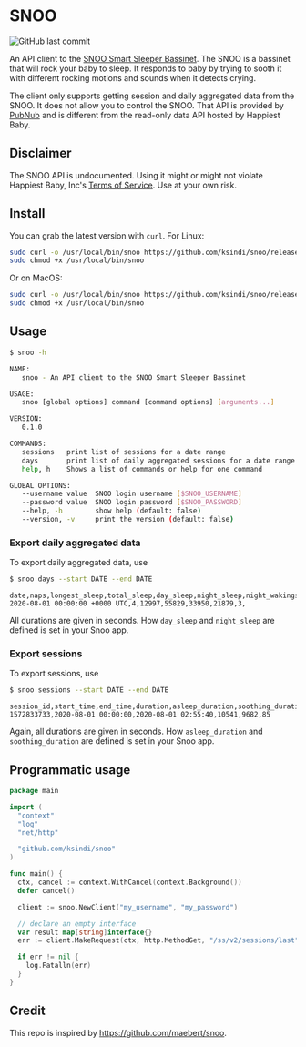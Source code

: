 # SNOO

![GitHub last commit](https://img.shields.io/github/last-commit/ksindi/snoo?style=for-the-badge)

An API client to the [SNOO Smart Sleeper Bassinet](https://www.happiestbaby.com/products/snoo-smart-bassinet).
The SNOO is a bassinet that will rock your baby to sleep. It responds to
baby by trying to sooth it with different rocking motions and sounds when it
detects crying.

The client only supports getting session and daily aggregated data
from the SNOO. It does not allow you to control the SNOO. That API is provided
by [PubNub](https://www.pubnub.com) and is different from the read-only data
API hosted by Happiest Baby.

## Disclaimer

The SNOO API is undocumented. Using it might or might not violate Happiest Baby, Inc's
[Terms of Service](https://www.happiestbaby.com/pages/terms-of-service).
Use at your own risk.

## Install

You can grab the latest version with `curl`. For Linux:

```sh
sudo curl -o /usr/local/bin/snoo https://github.com/ksindi/snoo/releases/download/v0.1.0/snoo-linux
sudo chmod +x /usr/local/bin/snoo
```

Or on MacOS:

```sh
sudo curl -o /usr/local/bin/snoo https://github.com/ksindi/snoo/releases/download/v0.1.0/snoo-darwin
sudo chmod +x /usr/local/bin/snoo
```

## Usage

```sh
$ snoo -h

NAME:
   snoo - An API client to the SNOO Smart Sleeper Bassinet

USAGE:
   snoo [global options] command [command options] [arguments...]

VERSION:
   0.1.0

COMMANDS:
   sessions   print list of sessions for a date range
   days       print list of daily aggregated sessions for a date range
   help, h    Shows a list of commands or help for one command

GLOBAL OPTIONS:
   --username value  SNOO login username [$SNOO_USERNAME]
   --password value  SNOO login password [$SNOO_PASSWORD]
   --help, -h        show help (default: false)
   --version, -v     print the version (default: false)
```

### Export daily aggregated data

To export daily aggregated data, use

```sh
$ snoo days --start DATE --end DATE
```

```csv
date,naps,longest_sleep,total_sleep,day_sleep,night_sleep,night_wakings,timezone
2020-08-01 00:00:00 +0000 UTC,4,12997,55829,33950,21879,3,
```

All durations are given in seconds. How `day_sleep` and `night_sleep`
are defined is set in your Snoo app.

### Export sessions

To export sessions, use

```sh
$ snoo sessions --start DATE --end DATE
```

```csv
session_id,start_time,end_time,duration,asleep_duration,soothing_duration
1572833733,2020-08-01 00:00:00,2020-08-01 02:55:40,10541,9682,85
```

Again, all durations are given in seconds. How `asleep_duration` and `soothing_duration`
are defined is set in your Snoo app.

## Programmatic usage

```go
package main

import (
  "context"
  "log"
  "net/http"

  "github.com/ksindi/snoo"
)

func main() {
  ctx, cancel := context.WithCancel(context.Background())
  defer cancel()

  client := snoo.NewClient("my_username", "my_password")

  // declare an empty interface
  var result map[string]interface{}
  err := client.MakeRequest(ctx, http.MethodGet, "/ss/v2/sessions/last", nil, nil, &result)

  if err != nil {
  	log.Fatalln(err)
  }
}
```

## Credit

This repo is inspired by https://github.com/maebert/snoo.
